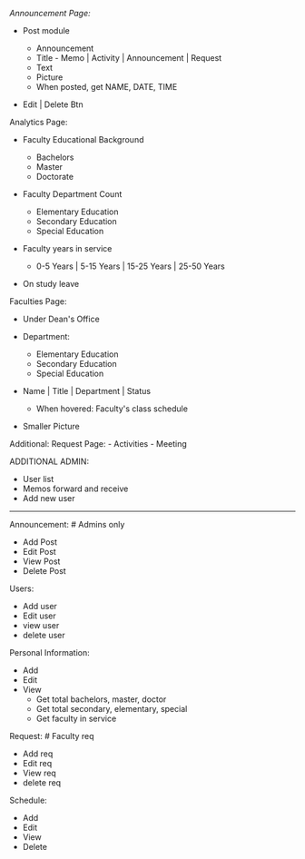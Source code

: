 *Announcement Page:*
  - Post module
    - Announcement
    - Title - Memo | Activity | Announcement | Request
    - Text
    - Picture
    - When posted, get NAME, DATE, TIME

  - Edit | Delete Btn

Analytics Page:
  - Faculty Educational Background
    - Bachelors
    - Master
    - Doctorate

  - Faculty Department Count
    - Elementary Education
    - Secondary Education
    - Special Education

  - Faculty years in service
    - 0-5 Years | 5-15 Years | 15-25 Years | 25-50 Years
    
  - On study leave

Faculties Page:
  - Under Dean's Office
  - Department:
    - Elementary Education
    - Secondary Education
    - Special Education

  - Name | Title | Department | Status
    - When hovered: Faculty's class schedule

  - Smaller Picture

Additional:
  Request Page:
    - Activities
    - Meeting


ADDITIONAL ADMIN:
  - User list
  - Memos forward and receive
  - Add new user

----------

Announcement: # Admins only
  - Add Post
  - Edit Post
  - View Post
  - Delete Post

Users:
  - Add user
  - Edit user
  - view user
  - delete user
  
Personal Information:
  - Add
  - Edit
  - View
    - Get total bachelors, master, doctor
    - Get total secondary, elementary, special
    - Get faculty in service

Request: # Faculty req
  - Add req
  - Edit req
  - View req
  - delete req

Schedule:
  - Add
  - Edit
  - View
  - Delete